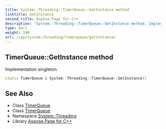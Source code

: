 ```yaml
---
title: System::Threading::TimerQueue::GetInstance method
linktitle: GetInstance
second_title: Aspose.Page for C++
description: 'System::Threading::TimerQueue::GetInstance method. Implementation singleton in C++.'
type: docs
weight: 100
url: /cpp/system.threading/timerqueue/getinstance/
---
```

## TimerQueue::GetInstance method


Implementation singleton.

```cpp
static TimerQueue & System::Threading::TimerQueue::GetInstance()
```

## See Also

* Class [TimerQueue](../)
* Class [TimerQueue](../)
* Namespace [System::Threading](../../)
* Library [Aspose.Page for C++](../../../)

